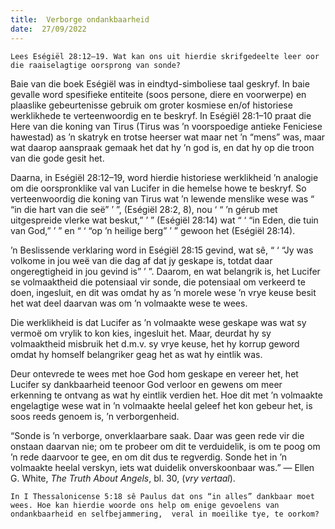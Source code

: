```yaml
---
title:  Verborge ondankbaarheid
date:  27/09/2022
---
```


`Lees Eségiël 28:12–19. Wat kan ons uit hierdie skrifgedeelte leer oor die raaiselagtige oorsprong van sonde?`

Baie van die boek Eségiël was in eindtyd-simboliese taal geskryf. In baie gevalle word spesifieke entiteite (soos persone, diere en voorwerpe) en plaaslike gebeurtenisse gebruik om groter kosmiese en/of historiese werklikhede te verteenwoordig en te beskryf. In Eségiël 28:1–10 praat die Here van die koning van Tirus (Tirus was ’n voorspoedige antieke Feniciese hawestad) as ’n skatryk en trotse heerser wat maar net ’n “mens” was, maar wat daarop aanspraak gemaak het dat hy ’n god is, en dat hy op die troon van die gode gesit het.

Daarna, in Eségiël 28:12–19, word hierdie historiese werklikheid ’n analogie om die oorspronklike val van Lucifer in die hemelse howe te beskryf. So verteenwoordig die koning van Tirus wat ’n lewende menslike wese was “ “in die hart van die seë” ’ ”, (Eségiël 28:2, 8), nou ‘ “ ’n gérub met uitgespreide vlerke wat beskut,” ’ ” (Eségiël 28:14) wat “ ‘ “in Eden, die tuin van God,” ’ ” en “ ‘ “op ’n heilige berg” ’ ” gewoon het (Eségiël 28:14).

’n Beslissende verklaring word in Eségiël 28:15 gevind, wat sê, “ ‘ “Jy was volkome in jou weë van die dag af dat jy geskape is, totdat daar ongeregtigheid in jou gevind is” ’ ”. Daarom, en wat belangrik is, het Lucifer se volmaaktheid die potensiaal vir sonde, die potensiaal om verkeerd te doen, ingesluit, en dit was omdat hy as ’n morele wese ’n vrye keuse besit het wat deel daarvan was om ’n volmaakte wese te wees.

Die werklikheid is dat Lucifer as ’n volmaakte wese geskape was wat sy vermoë om vrylik to kon kies, ingesluit het. Maar, deurdat hy sy volmaaktheid misbruik het d.m.v. sy vrye keuse, het hy korrup geword omdat hy homself  belangriker geag het as wat hy eintlik was.

Deur ontevrede te wees met hoe God hom geskape en vereer het, het Lucifer sy dankbaarheid teenoor God verloor en gewens om meer erkenning te ontvang as wat hy eintlik verdien het. Hoe dit met ’n volmaakte engelagtige wese wat in ’n volmaakte heelal geleef het kon gebeur het, is soos reeds genoem is, ’n verborgenheid.

“Sonde is ’n verborge, onverklaarbare saak. Daar was geen rede vir die onstaan daarvan nie; om te probeer om dit te verduidelik, is om te poog om ’n rede daarvoor te gee, en om dit dus te regverdig. Sonde het in ’n volmaakte heelal verskyn, iets wat duidelik onverskoonbaar was.” — Ellen G. White, _The Truth About Angels_, bl. 30, (_vry vertaal_).

`In I Thessalonicense 5:18 sê Paulus dat ons “in alles” dankbaar moet wees. Hoe kan hierdie woorde ons help om enige gevoelens van ondankbaarheid en selfbejammering,  veral in moeilike tye, te oorkom?`